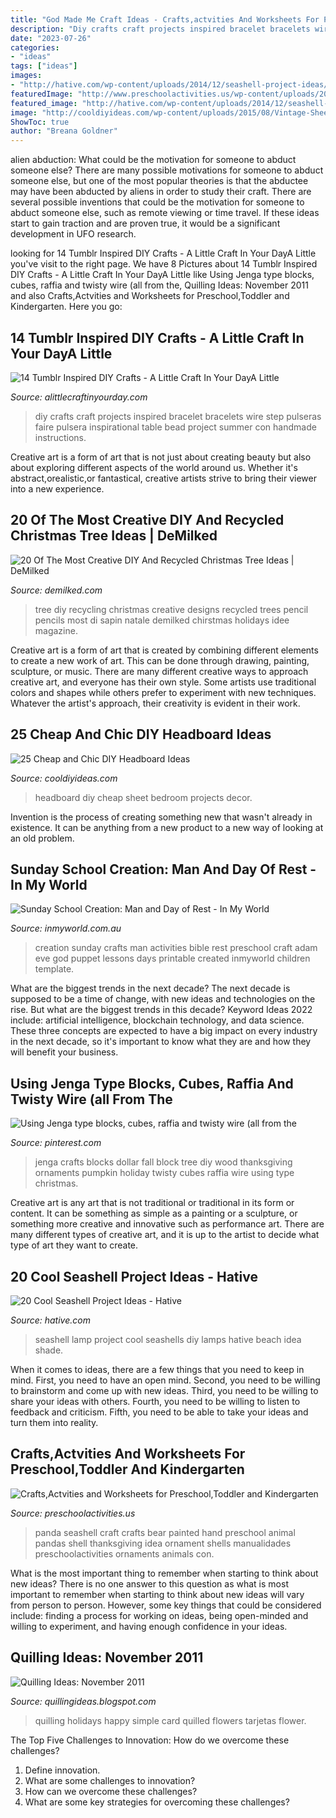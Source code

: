```yaml
---
title: "God Made Me Craft Ideas - Crafts,actvities And Worksheets For Preschool,toddler And Kindergarten"
description: "Diy crafts craft projects inspired bracelet bracelets wire step pulseras faire pulsera inspirational table bead project summer con handmade instructions"
date: "2023-07-26"
categories:
- "ideas"
tags: ["ideas"]
images:
- "http://hative.com/wp-content/uploads/2014/12/seashell-project-ideas/13-seashell-lamp.jpg"
featuredImage: "http://www.preschoolactivities.us/wp-content/uploads/2015/04/seashell-panda-craft.jpg"
featured_image: "http://hative.com/wp-content/uploads/2014/12/seashell-project-ideas/13-seashell-lamp.jpg"
image: "http://cooldiyideas.com/wp-content/uploads/2015/08/Vintage-Sheet-Headboard.jpg"
ShowToc: true
author: "Breana Goldner"
---
```



alien abduction: What could be the motivation for someone to abduct someone else?
There are many possible motivations for someone to abduct someone else, but one of the most popular theories is that the abductee may have been abducted by aliens in order to study their craft. There are several possible inventions that could be the motivation for someone to abduct someone else, such as remote viewing or time travel. If these ideas start to gain traction and are proven true, it would be a significant development in UFO research.

	

		
looking for 14 Tumblr Inspired DIY Crafts - A Little Craft In Your DayA Little you've visit to the right page. We have 8 Pictures about 14 Tumblr Inspired DIY Crafts - A Little Craft In Your DayA Little like Using Jenga type blocks, cubes, raffia and twisty wire (all from the, Quilling Ideas: November 2011 and also Crafts,Actvities and Worksheets for Preschool,Toddler and Kindergarten. Here you go:
		
    
## 14 Tumblr Inspired DIY Crafts - A Little Craft In Your DayA Little

<img loading=lazy src="http://www.alittlecraftinyourday.com/wp-content/uploads/2015/01/1038415da04f65c21ea6e7c904ae5db4.jpg" onerror="this.onerror=null;this.src='https://tse3.mm.bing.net/th?id=OIP.pnopCwga3NyEv4vk6eI8ZgHaRL&amp;pid=15.1';" alt="14 Tumblr Inspired DIY Crafts - A Little Craft In Your DayA Little">

_Source: alittlecraftinyourday.com_

>diy crafts craft projects inspired bracelet bracelets wire step pulseras faire pulsera inspirational table bead project summer con handmade instructions. 

	

Creative art is a form of art that is not just about creating beauty but also about exploring different aspects of the world around us. Whether it's abstract,orealistic,or fantastical, creative artists strive to bring their viewer into a new experience.

    
## 20 Of The Most Creative DIY And Recycled Christmas Tree Ideas | DeMilked

<img loading=lazy src="https://www.demilked.com/magazine/wp-content/uploads/2014/12/diy-chirstmas-tree-designs-recycling-holidays-22.jpg" onerror="this.onerror=null;this.src='https://tse4.mm.bing.net/th?id=OIP.NkL9XWynmSBoqL2Acg7suQHaJ4&amp;pid=15.1';" alt="20 Of The Most Creative DIY And Recycled Christmas Tree Ideas | DeMilked">

_Source: demilked.com_

>tree diy recycling christmas creative designs recycled trees pencil pencils most di sapin natale demilked chirstmas holidays idee magazine. 

	

Creative art is a form of art that is created by combining different elements to create a new work of art. This can be done through drawing, painting, sculpture, or music. There are many different creative ways to approach creative art, and everyone has their own style. Some artists use traditional colors and shapes while others prefer to experiment with new techniques. Whatever the artist's approach, their creativity is evident in their work.

    
## 25 Cheap And Chic DIY Headboard Ideas

<img loading=lazy src="http://cooldiyideas.com/wp-content/uploads/2015/08/Vintage-Sheet-Headboard.jpg" onerror="this.onerror=null;this.src='https://tse2.mm.bing.net/th?id=OIP.j7EHMrDxs4wxkA7hmtgihAHaLI&amp;pid=15.1';" alt="25 Cheap and Chic DIY Headboard Ideas">

_Source: cooldiyideas.com_

>headboard diy cheap sheet bedroom projects decor. 

	

Invention is the process of creating something new that wasn't already in existence. It can be anything from a new product to a new way of looking at an old problem. 

    
## Sunday School Creation: Man And Day Of Rest - In My World

<img loading=lazy src="http://www.inmyworld.com.au/wp-content/uploads/2015/10/Creation-Days-6-and-7-5.jpg" onerror="this.onerror=null;this.src='https://tse3.mm.bing.net/th?id=OIP.XY00x8Soyey-SUW3vd_vvgHaLH&amp;pid=15.1';" alt="Sunday School Creation: Man and Day of Rest - In My World">

_Source: inmyworld.com.au_

>creation sunday crafts man activities bible rest preschool craft adam eve god puppet lessons days printable created inmyworld children template. 

	

What are the biggest trends in the next decade?
The next decade is supposed to be a time of change, with new ideas and technologies on the rise. But what are the biggest trends in this decade? Keyword Ideas 2022 include: artificial intelligence, blockchain technology, and data science. These three concepts are expected to have a big impact on every industry in the next decade, so it's important to know what they are and how they will benefit your business.

    
## Using Jenga Type Blocks, Cubes, Raffia And Twisty Wire (all From The

<img loading=lazy src="https://i.pinimg.com/736x/39/f9/d2/39f9d29fd13a07cded26ed0f120d1a05--jenga-block-crafts-jenga-blocks.jpg" onerror="this.onerror=null;this.src='https://tse1.mm.bing.net/th?id=OIP.Fig8a426MWlGL_Hp25k23wHaJ3&amp;pid=15.1';" alt="Using Jenga type blocks, cubes, raffia and twisty wire (all from the">

_Source: pinterest.com_

>jenga crafts blocks dollar fall block tree diy wood thanksgiving ornaments pumpkin holiday twisty cubes raffia wire using type christmas. 

	

Creative art is any art that is not traditional or traditional in its form or content. It can be something as simple as a painting or a sculpture, or something more creative and innovative such as performance art. There are many different types of creative art, and it is up to the artist to decide what type of art they want to create.

    
## 20 Cool Seashell Project Ideas - Hative

<img loading=lazy src="http://hative.com/wp-content/uploads/2014/12/seashell-project-ideas/13-seashell-lamp.jpg" onerror="this.onerror=null;this.src='https://tse4.mm.bing.net/th?id=OIP.qCJraIMZYB5f4uhH387v3AHaLd&amp;pid=15.1';" alt="20 Cool Seashell Project Ideas - Hative">

_Source: hative.com_

>seashell lamp project cool seashells diy lamps hative beach idea shade. 

	

When it comes to ideas, there are a few things that you need to keep in mind. First, you need to have an open mind. Second, you need to be willing to brainstorm and come up with new ideas. Third, you need to be willing to share your ideas with others. Fourth, you need to be willing to listen to feedback and criticism. Fifth, you need to be able to take your ideas and turn them into reality.

    
## Crafts,Actvities And Worksheets For Preschool,Toddler And Kindergarten

<img loading=lazy src="http://www.preschoolactivities.us/wp-content/uploads/2015/04/seashell-panda-craft.jpg" onerror="this.onerror=null;this.src='https://tse1.mm.bing.net/th?id=OIP.AKwz3yN-c-cmJJ65typuBwHaJ4&amp;pid=15.1';" alt="Crafts,Actvities and Worksheets for Preschool,Toddler and Kindergarten">

_Source: preschoolactivities.us_

>panda seashell craft crafts bear painted hand preschool animal pandas shell thanksgiving idea ornament shells manualidades preschoolactivities ornaments animals con. 

	

What is the most important thing to remember when starting to think about new ideas?
There is no one answer to this question as what is most important to remember when starting to think about new ideas will vary from person to person. However, some key things that could be considered include: finding a process for working on ideas, being open-minded and willing to experiment, and having enough confidence in your ideas.

    
## Quilling Ideas: November 2011

<img loading=lazy src="http://3.bp.blogspot.com/-GMvcIOUSa1A/TsWQLeuHYlI/AAAAAAAADRM/ceA0C3qVR60/s1600/DSC_0093.JPG" onerror="this.onerror=null;this.src='https://tse2.mm.bing.net/th?id=OIP.BrO2hiZyFGvwmy0bh6QdxQHaLG&amp;pid=15.1';" alt="Quilling Ideas: November 2011">

_Source: quillingideas.blogspot.com_

>quilling holidays happy simple card quilled flowers tarjetas flower. 

	

The Top Five Challenges to Innovation: How do we overcome these challenges?
1. Define innovation.
2. What are some challenges to innovation? 
3. How can we overcome these challenges? 
4. What are some key strategies for overcoming these challenges?

